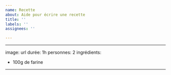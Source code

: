 ```yaml
---
name: Recette
about: Aide pour écrire une recette
title: ''
labels: ''
assignees: ''

---
```


---
image: url
durée: 1h
personnes: 2
ingrédients:
- 100g de farine
---

<!--Ecrire ici le corps de la recette.-->
